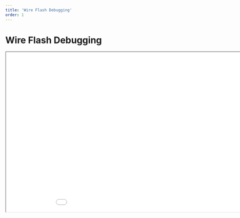 ```yaml
---
title: 'Wire Flash Debugging'
order: 1
---
```

<html>
  <head>
    <title>Wire Flash Debugging</title>
  </head>
  <body>
    <h1>Wire Flash Debugging</h1>
    <iframe src="/2022_01_25_wire_flash_debugging.pdf#toolbar=0" width="1000px" height="500px">
    </iframe>
  </body>
</html>